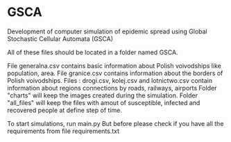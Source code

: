 # GSCA
Development of computer simulation of epidemic spread using Global Stochastic Cellular Automata (GSCA)

All of these files should be located in a folder named GSCA.

File generalna.csv contains basic information about Polish voivodships like population, area.
File granice.csv contains information about the borders of Polish voivodships.
Files : drogi.csv, kolej.csv and lotnictwo.csv contain information about regions connections by roads, railways, airports
Folder "charts" will keep the images created during the simulation. Folder "all_files" will keep the files with amout of susceptible, infected and recovered people at define step of time.


To start simulations, run main.py
But before please check if you have all the requirements from file requirements.txt
